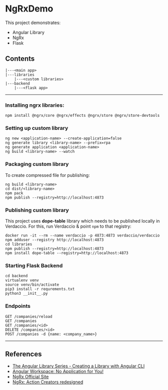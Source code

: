 # NgRxDemo
This project demonstrates:
* Angular Library
* NgRx
* Flask

## Contents
```
|---<main app>
|---libraries
    |---<custom libraries>
|---backend
    |---<flask app>
```

---
### Installing ngrx libraries:

```shell script
npm install @ngrx/core @ngrx/effects @ngrx/store @ngrx/store-devtools
```

### Setting up custom library

```shell script
ng new <application-name> --create-application=false
ng generate library <library-name> --prefix=rpa
ng generate application <application-name>
ng build <library-name> --watch
```

### Packaging custom library

To create compressed file for publishing:

```shell script
ng build <library-name>
cd dist/<library-name>
npm pack
npm publish --registry=http://localhost:4873
```

### Publishing custom library

This project uses **dope-table** library which needs to be published locally in Verdaccio. For this, run Verdaccio & point `npm` to that registry:

```shell script
docker run -it --rm --name verdaccio -p 4873:4873 verdaccio/verdaccio
npm adduser --registry http://localhost:4873
cd libraries
npm publish --registry=http://localhost:4873
npm install dope-table --registry=http://localhost:4873
```

### Starting Flask Backend

```shell script
cd backend
virtualenv venv
source venv/bin/activate
pip3 install -r requrements.txt
python3 __init__.py
```

### Endpoints
```
GET /companies/reload
GET /companies
GET /companies/<id>
DELETE /companies/<id>
POST /companies -d {name: <company_name>}
```

___
## References
* [The Angular Library Series - Creating a Library with Angular CLI](https://medium.com/angular-in-depth/creating-a-library-in-angular-6-87799552e7e5)
* [Angular Workspace: No Application for You!](https://medium.com/angular-in-depth/angular-workspace-no-application-for-you-4b451afcc2ba)
* [NgRx Official Site](https://ngrx.io/guide/store)
* [NgRx: Action Creators redesigned](https://medium.com/angular-in-depth/ngrx-action-creators-redesigned-d396960e46da)
